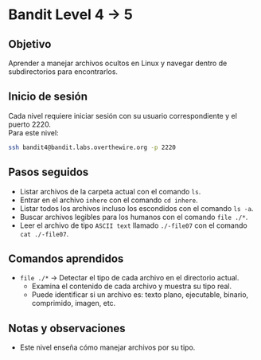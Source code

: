 # Bandit Level 4 → 5

## Objetivo
Aprender a manejar archivos ocultos en Linux y navegar dentro de subdirectorios para encontrarlos.

## Inicio de sesión
Cada nivel requiere iniciar sesión con su usuario correspondiente y el puerto 2220.  
Para este nivel:

```bash
ssh bandit4@bandit.labs.overthewire.org -p 2220
```

## Pasos seguidos
- Listar archivos de la carpeta actual con el comando `ls`.  
- Entrar en el archivo `inhere` con el comando `cd inhere`.
- Listar todos los archivos incluso los escondidos con el comando `ls -a`.
- Buscar archivos legibles para los humanos con el comando `file ./*`.
- Leer el archivo de tipo `ASCII text` llamado `./-file07` con el comando `cat ./-file07`.

## Comandos aprendidos
- `file ./*` → Detectar el tipo de cada archivo en el directorio actual. 
    - Examina el contenido de cada archivo y muestra su tipo real.
    - Puede identificar si un archivo es: texto plano, ejecutable, binario, comprimido, imagen, etc.

## Notas y observaciones  
- Este nivel enseña cómo manejar archivos por su tipo.
